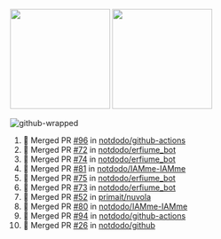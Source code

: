 <a href="https://github.com/notdodo"><img src="https://github-readme-stats.vercel.app/api?username=notdodo&count_private=true&theme=dark" height="180" /></a> <a href="https://github.com/notdodo"><img src="https://github-readme-stats.vercel.app/api/top-langs/?username=notdodo&langs_count=8&theme=dark&hide=tex,java,html,css&layout=compact" height="180" /></a>

![github-wrapped](https://github.com/notdodo/notdodo/assets/6991986/fb310ed4-7b6b-48dd-a447-4c85e6000edb)

<!--START_SECTION:activity-->
1. 🎉 Merged PR [#96](https://github.com/notdodo/github-actions/pull/96) in [notdodo/github-actions](https://github.com/notdodo/github-actions)
2. 🎉 Merged PR [#72](https://github.com/notdodo/erfiume_bot/pull/72) in [notdodo/erfiume_bot](https://github.com/notdodo/erfiume_bot)
3. 🎉 Merged PR [#74](https://github.com/notdodo/erfiume_bot/pull/74) in [notdodo/erfiume_bot](https://github.com/notdodo/erfiume_bot)
4. 🎉 Merged PR [#81](https://github.com/notdodo/IAMme-IAMme/pull/81) in [notdodo/IAMme-IAMme](https://github.com/notdodo/IAMme-IAMme)
5. 🎉 Merged PR [#75](https://github.com/notdodo/erfiume_bot/pull/75) in [notdodo/erfiume_bot](https://github.com/notdodo/erfiume_bot)
6. 🎉 Merged PR [#73](https://github.com/notdodo/erfiume_bot/pull/73) in [notdodo/erfiume_bot](https://github.com/notdodo/erfiume_bot)
7. 🎉 Merged PR [#52](https://github.com/primait/nuvola/pull/52) in [primait/nuvola](https://github.com/primait/nuvola)
8. 🎉 Merged PR [#80](https://github.com/notdodo/IAMme-IAMme/pull/80) in [notdodo/IAMme-IAMme](https://github.com/notdodo/IAMme-IAMme)
9. 🎉 Merged PR [#94](https://github.com/notdodo/github-actions/pull/94) in [notdodo/github-actions](https://github.com/notdodo/github-actions)
10. 🎉 Merged PR [#26](https://github.com/notdodo/github/pull/26) in [notdodo/github](https://github.com/notdodo/github)
<!--END_SECTION:activity-->
